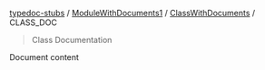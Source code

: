 [typedoc-stubs](../../README.md) / [ModuleWithDocuments1](../README.md) / [ClassWithDocuments](../README.md#classwithdocuments) / CLASS\_DOC

> Class Documentation

Document content
